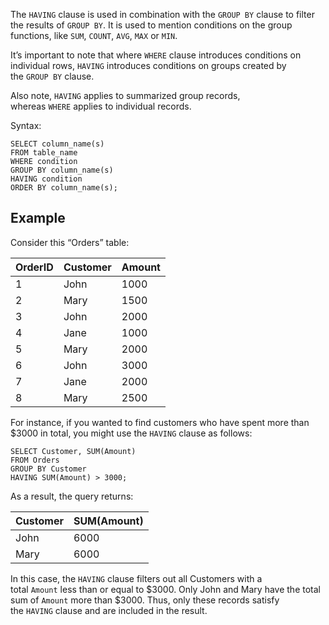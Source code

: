 

The `HAVING` clause is used in combination with the `GROUP BY` clause to filter the results of `GROUP BY`. It is used to mention conditions on the group functions, like `SUM`, `COUNT`, `AVG`, `MAX` or `MIN`.

It’s important to note that where `WHERE` clause introduces conditions on individual rows, `HAVING` introduces conditions on groups created by the `GROUP BY` clause.

Also note, `HAVING` applies to summarized group records, whereas `WHERE` applies to individual records.

Syntax:

```
SELECT column_name(s)
FROM table_name
WHERE condition
GROUP BY column_name(s)
HAVING condition
ORDER BY column_name(s);
```

## Example

Consider this “Orders” table:

|OrderID|Customer|Amount|
|---|---|---|
|1|John|1000|
|2|Mary|1500|
|3|John|2000|
|4|Jane|1000|
|5|Mary|2000|
|6|John|3000|
|7|Jane|2000|
|8|Mary|2500|

For instance, if you wanted to find customers who have spent more than $3000 in total, you might use the `HAVING` clause as follows:

```
SELECT Customer, SUM(Amount)
FROM Orders
GROUP BY Customer
HAVING SUM(Amount) > 3000;
```

As a result, the query returns:

|Customer|SUM(Amount)|
|---|---|
|John|6000|
|Mary|6000|

In this case, the `HAVING` clause filters out all Customers with a total `Amount` less than or equal to $3000. Only John and Mary have the total sum of `Amount` more than $3000. Thus, only these records satisfy the `HAVING` clause and are included in the result.